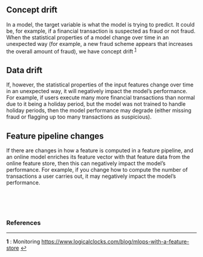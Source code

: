 ## Concept drift

In a model, the target variable is what the model is trying to predict. It could be, for example, if a financial transaction is suspected as fraud or not fraud. When the statistical properties of a model change over time in an unexpected way (for example, a new fraud scheme appears that increases the overall amount of fraud), we have concept drift <sup id="a1">[1](#footnote1)</sup>

## Data drift

If, however, the statistical properties of the input features change over time in an unexpected way, it will negatively impact the model’s performance. For example, if users execute many more financial transactions than normal due to it being a holiday period, but the model was not trained to handle holiday periods, then the model performance may degrade (either missing fraud or flagging up too many transactions as suspicious).

## Feature pipeline changes

If there are changes in how a feature is computed in a feature pipeline, and an online model enriches its feature vector with that feature data from the online feature store, then this can negatively impact the model’s performance. For example, if you change how to compute the number of transactions a user carries out, it may negatively impact the model’s performance.

<br/><br/><br/>


### References
---
<b id="footnote1">1</b> : Monitoring https://www.logicalclocks.com/blog/mlops-with-a-feature-store [↩](#a1)